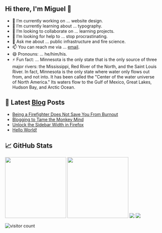 ## Hi there, I'm Miguel 👋

- 🔭 I’m currently working on … website design.
- 🌱 I’m currently learning about … typography.
- 👯 I’m looking to collaborate on … learning projects.
- 🤔 I’m looking for help to … stop procrastinating.
- 💬 Ask me about … public infrastructure and fire science.
- 📫 You can reach me via … [email](mailto:little.iron1021@fastmail.com).
- 😄 Pronouns: …  he/him/his.
- ⚡ Fun fact: … Minnesota is the only state that is the only source of three major rivers: the Mississippi, Red River of the North, and the Saint Louis River. In fact, Minnesota is the only state where water only flows out from, and not into. It has been called the "Center of the water universe of North America." Its waters flow to the Gulf of Mexico, Great Lakes, Hudson Bay, and Arctic Ocean. 

## 📕 Latest [Blog](https://miguelpimentel.do/blog/) Posts

<!-- BLOG-POST-LIST:START -->
- [Being a Firefighter Does Not Save You From Burnout](https://miguelpimentel.do/posts/on-burning-out/)
- [Blogging to Tame the Monkey Mind](https://miguelpimentel.do/posts/monkey-brain/)
- [Unlock the Sidebar Width in Firefox](https://miguelpimentel.do/posts/unlock-firefox-sidebar/)
- [Hello World!](https://miguelpimentel.do/posts/hello-world/)
<!-- BLOG-POST-LIST:END -->

## 📈 GitHub Stats

<img height=200 src="https://github-readme-stats-datastring.vercel.app/api/top-langs/?username=semanticdata&layout=compact&theme=material-palenight&exclude_repo=love2d-tutorial-scrolling-shooter,love2d-tutorial-platformer" />
<img height=200 src="https://github-readme-stats.vercel.app/api?username=semanticdata&hide=stars&show_icons=true&theme=material-palenight&hide_rank=true" />
<img src="https://streak-stats.demolab.com?user=semanticdata&theme=material-palenight&mode=weekly&exclude_days=Sun%2CSat&hide_longest_streak=true&border_radius=8" />
<img src="https://github-readme-activity-graph.vercel.app/graph?username=semanticdata&theme=material-palenight" />

![visitor count](https://hits.dwyl.com/semanticdata/semanticdata.svg?style=flat-square)
